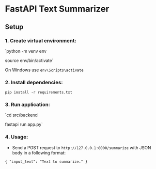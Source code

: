 # FastAPI Text Summarizer

## Setup

### 1. Create virtual environment:

`python -m venv env

source env/bin/activate`  

On Windows use `env\Scripts\activate`

### 2. Install dependencies:

`pip install -r requirements.txt`

### 3. Run application:

`cd src/backend

fastapi run app.py`

### 4. Usage:

 - Send a POST request to `http://127.0.0.1:8000/summarize` with JSON body in a following format:

`{
    "input_text": "Text to summarize."
}`
